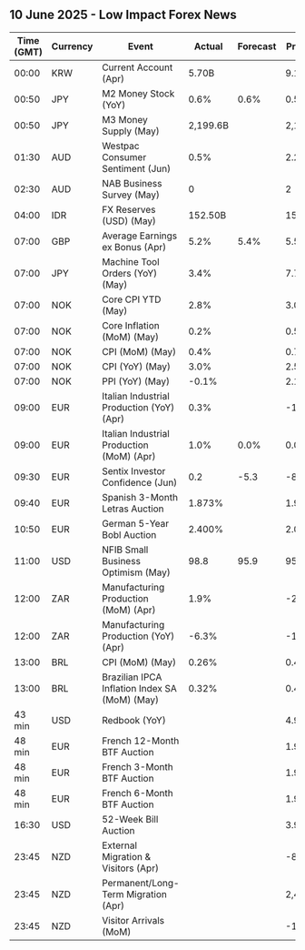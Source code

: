 ## 10 June 2025 - Low Impact Forex News

| Time (GMT) | Currency | Event | Actual | Forecast | Previous |
|------|----------|-------|--------|----------|----------|
| 00:00 | KRW | Current Account (Apr) | 5.70B |  | 9.14B |
| 00:50 | JPY | M2 Money Stock (YoY) | 0.6% | 0.6% | 0.5% |
| 00:50 | JPY | M3 Money Supply (May) | 2,199.6B |  | 2,198.3B |
| 01:30 | AUD | Westpac Consumer Sentiment (Jun) | 0.5% |  | 2.2% |
| 02:30 | AUD | NAB Business Survey (May) | 0 |  | 2 |
| 04:00 | IDR | FX Reserves (USD) (May) | 152.50B |  | 152.50B |
| 07:00 | GBP | Average Earnings ex Bonus (Apr) | 5.2% | 5.4% | 5.5% |
| 07:00 | JPY | Machine Tool Orders (YoY) (May) | 3.4% |  | 7.7% |
| 07:00 | NOK | Core CPI YTD (May) | 2.8% |  | 3.0% |
| 07:00 | NOK | Core Inflation (MoM) (May) | 0.2% |  | 0.5% |
| 07:00 | NOK | CPI (MoM) (May) | 0.4% |  | 0.7% |
| 07:00 | NOK | CPI (YoY) (May) | 3.0% |  | 2.5% |
| 07:00 | NOK | PPI (YoY) (May) | -0.1% |  | 2.1% |
| 09:00 | EUR | Italian Industrial Production (YoY) (Apr) | 0.3% |  | -1.8% |
| 09:00 | EUR | Italian Industrial Production (MoM) (Apr) | 1.0% | 0.0% | 0.0% |
| 09:30 | EUR | Sentix Investor Confidence (Jun) | 0.2 | -5.3 | -8.1 |
| 09:40 | EUR | Spanish 3-Month Letras Auction | 1.873% |  | 1.976% |
| 10:50 | EUR | German 5-Year Bobl Auction | 2.400% |  | 2.070% |
| 11:00 | USD | NFIB Small Business Optimism (May) | 98.8 | 95.9 | 95.8 |
| 12:00 | ZAR | Manufacturing Production (MoM) (Apr) | 1.9% |  | -2.5% |
| 12:00 | ZAR | Manufacturing Production (YoY) (Apr) | -6.3% |  | -1.2% |
| 13:00 | BRL | CPI (MoM) (May) | 0.26% |  | 0.43% |
| 13:00 | BRL | Brazilian IPCA Inflation Index SA (MoM) (May) | 0.32% |  | 0.41% |
| 43 min | USD | Redbook (YoY) |  |  | 4.9% |
| 48 min | EUR | French 12-Month BTF Auction |  |  | 1.909% |
| 48 min | EUR | French 3-Month BTF Auction |  |  | 1.985% |
| 48 min | EUR | French 6-Month BTF Auction |  |  | 1.962% |
| 16:30 | USD | 52-Week Bill Auction |  |  | 3.930% |
| 23:45 | NZD | External Migration & Visitors (Apr) |  |  | -8.40% |
| 23:45 | NZD | Permanent/Long-Term Migration (Apr) |  |  | 2,480 |
| 23:45 | NZD | Visitor Arrivals (MoM) |  |  | -1.9% |
